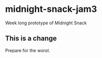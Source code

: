 # midnight-snack-jam3
Week long prototype of Midnight Snack

## This is a change
Prepare for the _worst_.
